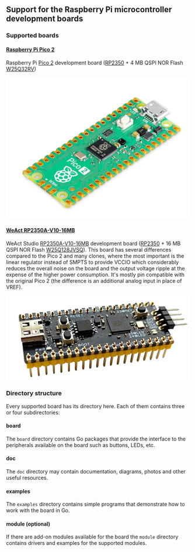 ## Support for the Raspberry Pi microcontroller development boards

### Supported boards

#### [Raspberry Pi Pico 2](pico2)

Raspberry Pi [Pico 2](https://www.raspberrypi.com/products/raspberry-pi-pico-2/) development board ([RP2350](https://www.raspberrypi.com/products/rp2350/) + 4 MB QSPI NOR Flash [W25Q32RV](https://www.winbond.com/hq/product/code-storage-flash-memory/serial-nor-flash/?__locale=en&partNo=W25Q32RV))

![Pico 2](pico2/doc/board.png)

#### [WeAct RP2350A-V10-16MB](weacta10)

WeAct Studio [RP2350A-V10-16MB](https://weactstudio.aliexpress.com/store/910567080/pages/all-items.html?sortType=bestmatch_sort&SearchText=RP2350A_V10) development board ([RP2350](https://www.raspberrypi.com/products/rp2350/) + 16 MB QSPI NOR Flash [W25Q128JVSQ](https://www.winbond.com/hq/product/code-storage-flash-memory/serial-nor-flash/?__locale=en&partNo=W25Q128JV)). This board  has several differences compared to the Pico 2 and many clones, where the most important is the linear regulator instead of SMPTS to provide VCCIO which considerably reduces the overall noise on the board and the output voltage ripple at the expense of the higher power consumption. It's mostly pin compatible with the original Pico 2 (the difference is an additional analog input in place of VREF).

![RP2350A-V10-16MB](weacta10/doc/board.png)

### Directory structure

Every supported board has its directory here. Each of them contains three or four subdirectories:

#### board

The `board` directory contains Go packages that provide the interface to the peripherals available on the board such as buttons, LEDs, etc.

#### doc

The `doc` directory may contain documentation, diagrams, photos and other useful resources.

#### examples

The `examples` directory contains simple programs that demonstrate how to work with the board in Go.

#### module (optional)

If there are add-on modules available for the board the `module` directory contains drivers and examples for the supported modules.
